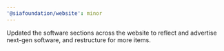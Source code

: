 ```yaml
---
'@siafoundation/website': minor
---
```


Updated the software sections across the website to reflect and advertise next-gen software, and restructure for more items.
